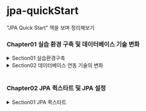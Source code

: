 # jpa-quickStart
"JPA Quick Start" 책을 보며 정리해보기


### Chapter01 실습 환경 구축 및 데이터베이스 기술 변화

<details>
<summary>Section01 실습환경구축</summary>

- 프로젝트 초기 설정
    - [x] 익숙하지 않은 Maven 프로젝트 관리 도구 사용
    - [x] 책에서는 Eclipse로  설명하지만, intellj는 포기 못해...
- h2 데이터베이스 설치

</details>

<details>
<summary>Section02 데이터베이스 연동 기술의 변화</summary>

### JDBC API 사용하기
- 자바에서 가장 오래된 DB 연동 기술
- 모든 관계형 DB 에서 동일한 자바코드 사용
- 다형성을 기반으로 동작
- 다음 그림은 JDBC 의 구현 및 동작원리를 정리한 것
    ![image](https://user-images.githubusercontent.com/91416897/165459524-aec8e255-77d3-4968-840a-e92cdae1b0ba.png)

- 과정
  - VO 클래스 작성 -> EmployeeVO 클래스
  - DAO 클래스 작성 -> EmployeeDAO 클래스
  -  Clinet 프로그램 작성 -> EmployeeServerClient 클래스
- JDBC의 문제점
  - 모든 데이터베이스 연동 메소드에 반복되는 코드 등장
  - SQL 구문들이 DAO 클래스에 포함되어 있음

### 롬복 적용하기
- VO 클래스의 getter/setter, toString 메소드들을 어노테이션 기반으로 줄일 수 있음

### 마이바티스 프레임워크 사용하기
- 마이바티스 프레임워크란?
  - 아파치에서 만든 아이바티스 프레임워크에서 파생된 **SQL 매퍼 프레임워크**
- 마이바티스 특징 2가지
  - JDBC의 반복적인 코드를 대신 처리해줌
  - 자바코드와 SQL을 분리함
    SQL 매퍼라는 XML파일을 만들어서, DAO 클래스에서 사용할 SQL을 저장하고 관리함
    이렇게 분리하면, SQL 명령어들을 한 곳에 모아서 관리하기 때문에 SQL 검색도 쉽고 수정도 용이
- 과정
  - SQL Mapper 작성
  - 마이바티스 메인 설정파일 작성
    - SQL Mapper XML 파일에서 사용할 별칭 설정
    - 데이터 소스 정보 설정
    - <mappers>로 작성한 SQL Mapper XML 파일 등록
  - DAO 클래스 작성
  - 클라이언트 프로그램 작성
- 단점
  - 하지만 아직도, 개발자가 직접 SQL을 관리해야 하기 때문에,
    데이터 구조가 변경되는 상황에서는 효율적이 대처가 불가능

### 하이버네이트 프레임워크 사용하기
- 하이버네이트 프레임워크란?
  - 개발자가 직접 SQL 을 관리해야한다는 문제점을 해결하기 위해 등장
  - ORM(Object-Relational Mapping) 프레임워크
  - 간단하게 설명하면, 객체와 테이블의 ROW 를 자동으로 매핑해주는 프레임워크이다!

- 과정
  - 라이브러리 의존성 추가
    - 우리는 `hibernate-entitymanager` 를 가져왔지만, 추가적으로 `core`나 `jpa` 등도 동시에 다운로드 됨
    - 최신 버전(`5.6.8.FINAL`)으로 했더니, 추후 테스트코드에서 오류 발생 (`ERROR: Column "start_value" not found [42122-212]`)
      - 해당 코드에서는 `5.4.9.FINAL` 버전 사용
  - VO 클래스 작성
  - 하이버네이트 메인 설정파일 작성
  - DAO 클래스 작성
  - 테이블 구조 변경
    - 개발자는 데이터 구조가 변경되는 사항에 대해서 기존 소스에 미치는 영향은 거의 없다!
    - 새로운 칼럼을 추가할때, VO 클래스에 필드를 추가하면 된다!
      - 그러면 실제 DB 테이블에 해당 칼럼으로 매핑되어 추가된다!
      - **더이상 데이터 관리에 얽매이지 않게 되었다!!**
</details>

<br>

### Chapter02 JPA 퀵스타트 및 JPA 설정

<details>
<summary>Section01 JPA 퀵스타트</summary>

- ORM
  - 하이버네이트를 떠올리기 쉽지만, 프레임워크 중 하나일 뿐
  - 자바 표준은 JPA
- 영속성
  - 데이터가 메모리가 아닌 데이터베이스에 저장되어 지속되려는 성질을 의미

### JPA 퀵스타트
- JPA는 JDBC 처럼 데이터베이스 연동을 지원하는 API
- 다음 그림은 JPA 위치와 동작방식을 묘사한 것
  ![image](https://user-images.githubusercontent.com/91416897/166636358-ab31336e-0f7c-4f00-a5e4-05436ac8db4a.png)
  - JPA 구현체를 얼마든지 다른것으로 교체 가능
- JPA 초기환경 설정
- 엔티티 클래스 작성 및 테이블 매핑
- JPA의 메인 설정파일
  - `META-INF/persistence.xml` 
- JPA를 이용한 등록,수정, 삭제 작업
  - 반드시 해당 작업이 트랜잭션 안에서 수행되어야 함
- 영속성 설정파일
  - 다음 그림은 애플리케이션에서 EntityManger 객체를 획득하는 과정
    ![image](https://user-images.githubusercontent.com/91416897/166643992-4c120711-0d1a-4a0f-85d0-c85eb2bd489e.png)
  - 상세 코드는 `/src/test/java/com/rubypaper/chapter02/EmployeeSeviceClient.java` 참고
  - 엔티티 클래스 등록 코드
    `<class>com.rubypaper.chapter02.domain.Employee</class>`
    - 클래스 패스 상에 존재하는 엔티티 클래스를 자동으로 인지하도록 JPA가 하고 있다.
    그렇기에 생략 가능하다
  - Dialect 클래스 설정
    - 데이터베이스가 변경되면 관련 SQL을 수정해야할 가능성이 높다.
    - 하지만 JPA에서는 필요한 SQL을 자동으로 생성해주기에 변경 가능하다.
    - JPA가 특정 데이터베이스에 특화된 SQL을 생성할 수 있는 것은 영속성 유닛에 설정된 Dialect 클래스 때문이다.
  - SQL 관련 설정
    - `hdm2ddl.auto` 설정
      - create
        - app 실행할때, 기존 테이블 삭제하고 엔티티에 설정된 매핑 정보 참조하여 테이블 생성
      - create-drop
        - create와 같지만, 종료 직전에 생성된 테이블 삭제
      - update
        - 기존 테이블이 존재한다면, 재사용
- 엔티티 매핑 설정하기
  - `@Entity` 와 `@Id`
    - 다른 엔티티와 구분하기 위한 유일한 엔티티 이름이 필요
    - `name` 속성이 지정되어 있지 않으면, 자동으로 클래스 이름 사용
    - 이는 후에 JPQL을 활용할 때 고려해야할 사항
  - `@Table`
    - 엔티티 이름과 테이블 이름을 매핑하기 위해 사용
    - `uniqueConstraints` 
      - 결합 unique 제약 조건을 지정하기 위해 사용
  - `@Column`
    - 클래스 멤버 변수와 테이블 칼럼을 매핑하기 위해 사용
    - NULL 방지를 위해서도 사용
  - `@Temporal`
    - `java.util.Date` 타입의 변수에 사용 가능
    - 날짜는 `DATE`, 시간은 `TIME`, 날짜와 시간은 `TIMESTAMP`
    - 설정하지 않으면, 기본값은 `TIMESTAMP`
  - `@Transient` 
    - 임시로 사용되는 변수들
    - 매핑에서 제외되어야 하는 변수들
  - `@Access`
    - JPA가 엔티티의 멤버변수에 접근하는 방식을 설정
    - 만약 생략하면,
      - `@Id` 가 설정된 위치를 기준으로 자동 결정
        - 필드위에 있으면 `AccessType.FIELD`로 적용
          - 멤버 변수에 직접 접근
        - Getter 메소드에 설정되면 `AccessType.PROPERTY`로 적용
          - Getter, Setter 메소드를 통해 접근
    - 가독성을 위해서는, `AccessType.FIELD` 를 활용하자

</details>
